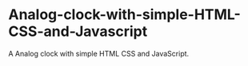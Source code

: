 # Analog-clock-with-simple-HTML-CSS-and-Javascript
A Analog clock with simple HTML CSS and JavaScript.
